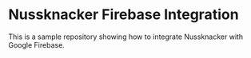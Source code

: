 # Nussknacker Firebase Integration

This is a sample repository showing how to integrate Nussknacker with Google Firebase.
